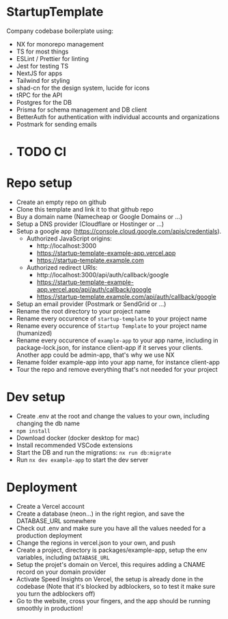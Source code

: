 # StartupTemplate

Company codebase boilerplate using:

- NX for monorepo management
- TS for most things
- ESLint / Prettier for linting
- Jest for testing TS
- NextJS for apps
- Tailwind for styling
- shad-cn for the design system, lucide for icons
- tRPC for the API
- Postgres for the DB
- Prisma for schema management and DB client
- BetterAuth for authentication with individual accounts and organizations
- Postmark for sending emails
- # TODO CI

# Repo setup

- Create an empty repo on github
- Clone this template and link it to that github repo
- Buy a domain name (Namecheap or Google Domains or ...)
- Setup a DNS provider (Cloudflare or Hostinger or ...)
- Setup a google app (https://console.cloud.google.com/apis/credentials).
  - Authorized JavaScript origins:
    - http://localhost:3000
    - https://startup-template-example-app.vercel.app
    - https://startup-template.example.com
  - Authorized redirect URIs:
    - http://localhost:3000/api/auth/callback/google
    - https://startup-template-example-app.vercel.app/api/auth/callback/google
    - https://startup-template.example.com/api/auth/callback/google
- Setup an email provider (Postmark or SendGrid or ...)
- Rename the root directory to your project name
- Rename every occurence of `startup-template` to your project name
- Rename every occurence of `Startup Template` to your project name (humanized)
- Rename every occurence of `example-app` to your app name, including in package-lock.json, for instance client-app if it serves your clients. Another app could be admin-app, that's why we use NX
- Rename folder example-app into your app name, for instance client-app
- Tour the repo and remove everything that's not needed for your project

# Dev setup

- Create .env at the root and change the values to your own, including changing the db name
- `npm install`
- Download docker (docker desktop for mac)
- Install recommended VSCode extensions
- Start the DB and run the migrations: `nx run db:migrate`
- Run `nx dev example-app` to start the dev server

# Deployment

- Create a Vercel account
- Create a database (neon...) in the right region, and save the DATABASE_URL somewhere
- Check out .env and make sure you have all the values needed for a production deployment
- Change the regions in vercel.json to your own, and push
- Create a project, directory is packages/example-app, setup the env variables, including `DATABASE_URL`
- Setup the projet's domain on Vercel, this requires adding a CNAME record on your domain provider
- Activate Speed Insights on Vercel, the setup is already done in the codebase (Note that it's blocked by adblockers, so to test it make sure you turn the adblockers off)
- Go to the website, cross your fingers, and the app should be running smoothly in production!
